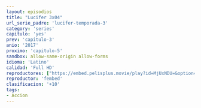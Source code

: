 ```yaml
---
layout: episodios
title: "Lucifer 3x04"
url_serie_padre: 'lucifer-temporada-3'
category: 'series'
capitulo: 'yes'
prev: 'capitulo-3'
anio: '2017'
proximo: 'capitulo-5'
sandbox: allow-same-origin allow-forms
idioma: 'Latino'
calidad: 'Full HD'
reproductores: ["https://embed.pelisplus.movie/play?id=MjUxNDU=&option=latin"]
reproductor: 'fembed'
clasificacion: '+10'
tags:
- Accion
---
```












